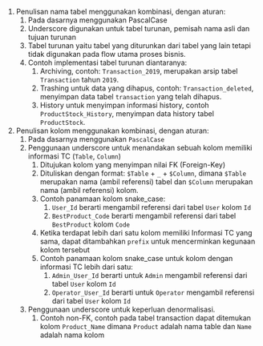 1. Penulisan nama tabel menggunakan kombinasi, dengan aturan:
	1. Pada dasarnya menggunakan PascalCase
	2. Underscore digunakan untuk tabel turunan, pemisah nama asli dan tujuan turunan
	3. Tabel turunan yaitu tabel yang diturunkan dari tabel yang lain tetapi tidak digunakan pada flow utama proses bisnis.
	3. Contoh implementasi tabel turunan diantaranya:
		1. Archiving, contoh: `Transaction_2019`, merupakan arsip tabel `Transaction` tahun `2019`.
		2. Trashing untuk data yang dihapus, contoh: `Transaction_deleted`, menyimpan data tabel `transaction` yang telah dihapus.
		3. History untuk menyimpan informasi history, contoh `ProductStock_History`, menyimpan data history tabel `ProductStock`.
2. Penulisan kolom menggunakan kombinasi, dengan aturan:
	1. Pada dasarnya menggunakan `PascalCase`
	2. Penggunaan underscore untuk menandakan sebuah kolom memiliki informasi TC (`Table`, `Column`)
		1. Ditujukan kolom yang menyimpan nilai FK (Foreign-Key)
		2. Dituliskan dengan format: `$Table` + `_` + `$Column`, dimana `$Table` merupakan nama (ambil referensi) tabel dan `$Column` merupakan nama (ambil referensi) kolom.
		3. Contoh panamaan kolom snake_case:
			1. `User_Id` berarti mengambil referensi dari tabel `User` kolom `Id`
			2. `BestProduct_Code` berarti mengambil referensi dari tabel `BestProduct` kolom `Code`
		4. Ketika terdapat lebih dari satu kolom memiliki Informasi TC yang sama, dapat ditambahkan `prefix` untuk mencerminkan kegunaan kolom tersebut
		5. Contoh panamaan kolom snake_case untuk kolom dengan informasi TC lebih dari satu:
			1. `Admin_User_Id` berarti untuk `Admin` mengambil referensi dari tabel `User` kolom `Id`
			2. `Operator_User_Id` berarti untuk `Operator` mengambil referensi dari tabel `User` kolom `Id`
	3. Penggunaan underscore untuk keperluan denormalisasi.
		1. Contoh non-FK, contoh pada tabel transaction dapat ditemukan kolom `Product_Name` dimana `Product` adalah nama table dan `Name` adalah nama kolom